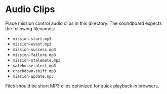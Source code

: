 # Audio Clips

Place mission control audio clips in this directory. The soundboard expects the following filenames:

- `mission-start.mp3`
- `mission-event.mp3`
- `mission-success.mp3`
- `mission-failure.mp3`
- `mission-stalemate.mp3`
- `safehouse-alert.mp3`
- `crackdown-shift.mp3`
- `mission-update.mp3`

Files should be short MP3 clips optimized for quick playback in browsers.
